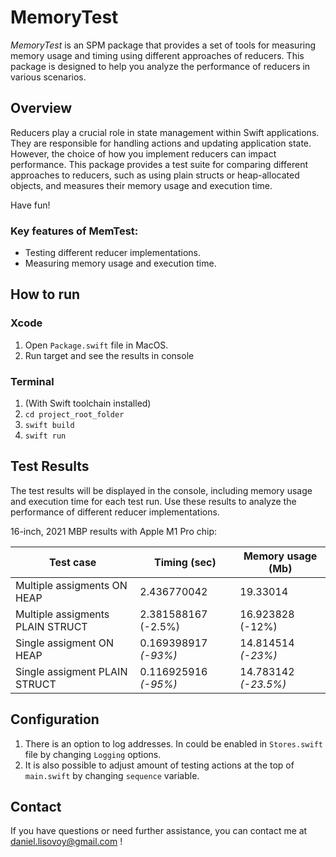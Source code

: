 # MemoryTest

*MemoryTest* is an SPM package that provides a set of tools for measuring memory usage and timing using different approaches of reducers.
This package is designed to help you analyze the performance of reducers in various scenarios.

## Overview

Reducers play a crucial role in state management within Swift applications. 
They are responsible for handling actions and updating application state. 
However, the choice of how you implement reducers can impact performance. 
This package provides a test suite for comparing different approaches to reducers, such as using plain structs or heap-allocated objects, and measures their memory usage and execution time.

Have fun!

### Key features of MemTest:
- Testing different reducer implementations.
- Measuring memory usage and execution time.

## How to run

### Xcode
1. Open `Package.swift` file in MacOS.
2. Run target and see the results in console

### Terminal
1. (With Swift toolchain installed)
2. `cd project_root_folder`
3. `swift build`
4. `swift run`

## Test Results
The test results will be displayed in the console, including memory usage and execution time for each test run. 
Use these results to analyze the performance of different reducer implementations.

16-inch, 2021 MBP results with Apple M1 Pro chip:

| Test case | Timing (sec) | Memory usage (Mb) |
|---|---|---|
| Multiple assigments ON HEAP | 2.436770042 | 19.33014 |
| Multiple assigments PLAIN STRUCT | 2.381588167 (-2.5%) | 16.923828 (-12%) |
| Single assigment ON HEAP | 0.169398917 *(-93%)* | 14.814514 *(-23%)* |
| Single assigment PLAIN STRUCT | 0.116925916 *(-95%)* | 14.783142 *(-23.5%)* |

## Configuration

1. There is an option to log addresses. In could be enabled in `Stores.swift` file by changing `Logging` options.
2. It is also possible to adjust amount of testing actions at the top of `main.swift` by changing `sequence` variable.

## Contact

If you have questions or need further assistance, you can contact me at daniel.lisovoy@gmail.com !
